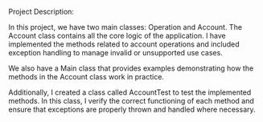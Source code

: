 Project Description:

In this project, we have two main classes: Operation and Account.
The Account class contains all the core logic of the application. I have implemented the methods related to account operations and included exception handling to manage invalid or unsupported use cases.

We also have a Main class that provides examples demonstrating how the methods in the Account class work in practice.

Additionally, I created a class called AccountTest to test the implemented methods. In this class, I verify the correct functioning of each method and ensure that exceptions are properly thrown and handled where necessary.
